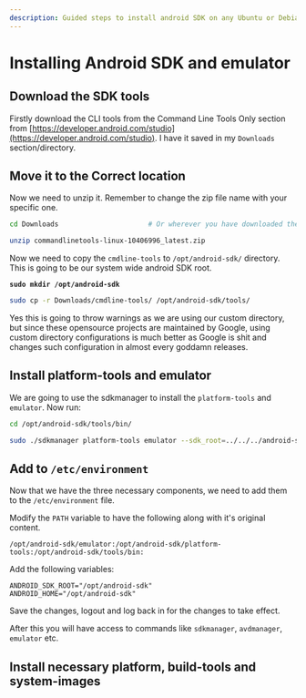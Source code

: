 ```yaml
---
description: Guided steps to install android SDK on any Ubuntu or Debian system
---
```


# Installing Android SDK and emulator

## Download the SDK tools&#x20;

Firstly download the CLI tools from the Command Line Tools Only section from [https://developer.android.com/studio](https://developer.android.com/studio). I have it saved in my `Downloads` section/directory.

## Move it to the Correct location

Now we need to unzip it. Remember to change the zip file name with your specific one.

```bash
cd Downloads                      # Or wherever you have downloaded the CLI tools zip
```

```bash
unzip commandlinetools-linux-10406996_latest.zip 
```

Now we need to copy the `cmdline-tools` to `/opt/android-sdk/` directory. This is going to be our system wide android SDK root.&#x20;

<pre class="language-bash"><code class="lang-bash"><strong>sudo mkdir /opt/android-sdk
</strong></code></pre>

```bash
sudo cp -r Downloads/cmdline-tools/ /opt/android-sdk/tools/
```

Yes this is going to throw warnings as we are using our custom directory, but since these opensource projects are maintained by Google, using custom directory configurations is much better as Google is shit and changes such configuration in almost every goddamn releases.

## Install platform-tools and emulator

We are going to use the sdkmanager to install the `platform-tools` and `emulator`. Now run:

```bash
cd /opt/android-sdk/tools/bin/
```

```bash
sudo ./sdkmanager platform-tools emulator --sdk_root=../../../android-sdk
```

## Add to `/etc/environment`&#x20;

Now that we have the three necessary components, we need to add them to the `/etc/environment` file.

Modify the `PATH` variable to have the following along with it's original content.

```
/opt/android-sdk/emulator:/opt/android-sdk/platform-tools:/opt/android-sdk/tools/bin:
```

Add the following variables:

```
ANDROID_SDK_ROOT="/opt/android-sdk"
ANDROID_HOME="/opt/android-sdk"
```

Save the changes, logout and log back in for the changes to take effect.

After this you will have access to commands like `sdkmanager`, `avdmanager`, `emulator` etc.&#x20;

## Install necessary platform, build-tools and system-images







